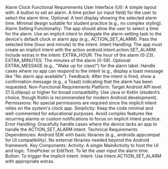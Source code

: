Alarm Clock
Functional Requirements
User Interface (UI):
A simple layout with:
A button to set an alarm.
A time picker (or input field) for the user to select the alarm time.
Optional: A text display showing the selected alarm time.
Minimal design suitable for student practice (e.g., no complex styling).
Alarm Setting Functionality:
The app should allow the user to select a time for the alarm.
Use an implicit intent to delegate the alarm-setting task to the device's default clock or alarm app (e.g., ACTION_SET_ALARM).
Pass the selected time (hour and minute) to the intent.
Intent Handling:
The app must create an implicit intent with the action android.intent.action.SET_ALARM.
Include extras in the intent:
EXTRA_HOUR: The hour of the alarm (0-23).
EXTRA_MINUTES: The minutes of the alarm (0-59).
Optional: EXTRA_MESSAGE (e.g., "Wake up for class!") for the alarm label.
Handle cases where no app can respond to the intent (e.g., display a toast message like "No alarm app available").
Feedback:
After the intent is fired, show a confirmation message (e.g., a Toast) indicating that the alarm has been requested.
Non-Functional Requirements
Platform:
Target Android API level 21 (Lollipop) or higher for broad compatibility.
Use Java or Kotlin (student’s choice, though Kotlin is recommended for modern Android development).
Permissions:
No special permissions are required since the implicit intent relies on the system's clock app.
Simplicity:
Keep the code minimal and well-commented for educational purposes.
Avoid complex features like recurring alarms or custom notifications to focus on implicit intent practice.
Error Handling:
Gracefully handle cases where the device lacks an app to handle the ACTION_SET_ALARM intent.
Technical Requirements
Dependencies:
Android SDK with basic libraries (e.g., androidx.appcompat for UI compatibility).
No external libraries needed beyond the Android framework.
Key Components:
Activity: A single MainActivity to host the UI and logic.
TimePicker or EditText: To let the user input the alarm time.
Button: To trigger the implicit intent.
Intent: Use Intent.ACTION_SET_ALARM with appropriate extras.
